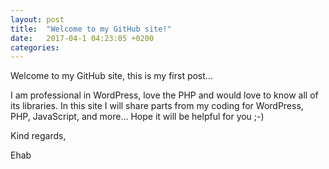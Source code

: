```yaml
---
layout: post
title:  "Welcome to my GitHub site!"
date:   2017-04-1 04:23:05 +0200
categories: 
---
```

Welcome to my GitHub site, this is my first post...

I am professional in WordPress, love the PHP and would love to know all of its libraries.
In this site I will share parts from my coding for WordPress, PHP, JavaScript, and more...
Hope it will be helpful for you ;-)

Kind regards,

Ehab
